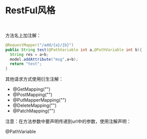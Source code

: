 # RestFul风格

<br/>

方法名上加注解：

```java
@RequestMapper("/add/{a}/{b}")
public String test(@PathVariable int a,@PathVariable int b){
  String res = a+b;
  model.addAttribute("msg",a+b);
  return "test";
}
```

其他请求方式使用衍生注解：

- @GetMapping("")
- @PostMapping("")
- @PutMapperMapping("")
- @DeleteMapping("")
- @PatchMapping("")

注意：在方法参数中要声明传递到url中的参数，使用注解声明：

@PathVariable
